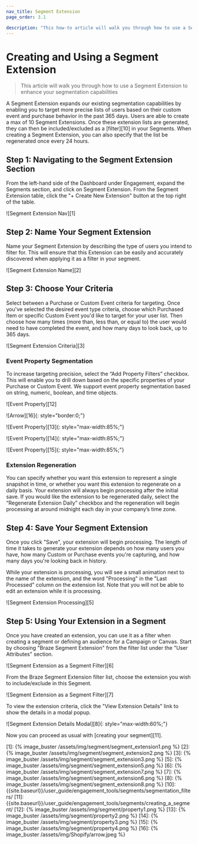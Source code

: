 ```yaml
---
nav_title: Segment Extension
page_order: 3.1

description: "This how-to article will walk you through how to use a Segment Extension with Braze Segments."
---
```

# Creating and Using a Segment Extension

> This article will walk you through how to use a Segment Extension to enhance your segmentation capabilities

A Segment Extension expands our existing segmentation capabilities by enabling you to target more precise lists of users based on their custom event and purchase behavior in the past 365 days. Users are able to create a max of 10 Segment Extensions. Once these extension lists are generated, they can then be included/excluded as a [filter][10] in your Segments. When creating a Segment Extension, you can also specify that the list be regenerated once every 24 hours.

## Step 1: Navigating to the Segment Extension Section

From the left-hand side of the Dashboard under Engagement, expand the Segments section, and click on Segment Extension. From the Segment Extension table, click the "+ Create New Extension" button at the top right of the table.

![Segment Extension Nav][1]

## Step 2: Name Your Segment Extension

Name your Segment Extension by describing the type of users you intend to filter for. This will ensure that this Extension can be easily and accurately discovered when applying it as a filter in your segment.

![Segment Extension Name][2]

## Step 3: Choose Your Criteria

Select between a Purchase or Custom Event criteria for targeting. Once you've selected the desired event type criteria, choose which Purchased Item or specific Custom Event you'd like to target for your user list. Then choose how many times (more than, less than, or equal to) the user would need to have completed the event, and how many days to look back, up to 365 days.

![Segment Extension Criteria][3]

### Event Property Segmentation

To increase targeting precision, select the “Add Property Filters” checkbox. This will enable you to drill down based on the specific properties of your Purchase or Custom Event. We support event property segmentation based on string, numeric, boolean, and time objects. 

![Event Property][12]

![Arrow][16]{: style="border:0;"}

![Event Property][13]{: style="max-width:85%;"}

![Event Property][14]{: style="max-width:85%;"}

![Event Property][15]{: style="max-width:85%;"}

### Extension Regeneration

You can specify whether you want this extension to represent a single snapshot in time, or whether you want this extension to regenerate on a daily basis. Your extension will always begin processing after the initial save. If you would like the extension to be regenerated daily, select the “Regenerate Extension Daily” checkbox and the regeneration will begin processing at around midnight each day in your company’s time zone.

## Step 4: Save Your Segment Extension

Once you click "Save", your extension will begin processing. The length of time it takes to generate your extension depends on how many users you have, how many Custom or Purchase events you're capturing, and how many days you're looking back in history.

While your extension is processing, you will see a small animation next to the name of the extension, and the word "Processing" in the "Last Processed" column on the extension list. Note that you will not be able to edit an extension while it is processing.

![Segment Extension Processing][5]

## Step 5: Using Your Extension in a Segment

Once you have created an extension, you can use it as a filter when creating a segment or defining an audience for a Campaign or Canvas. Start by choosing "Braze Segment Extension" from the filter list under the "User Attributes" section.

![Segment Extension as a Segment Filter][6]

From the Braze Segment Extension filter list, choose the extension you wish to include/exclude in this Segment.

![Segment Extension as a Segment Filter][7]

To view the extension criteria, click the "View Extension Details" link to show the details in a modal popup.

![Segment Extension Details Modal][8]{: style="max-width:60%;"}

Now you can proceed as usual with [creating your segment][11].

[1]: {% image_buster /assets/img/segment/segment_extension1.png %}
[2]: {% image_buster /assets/img/segment/segment_extension2.png %}
[3]: {% image_buster /assets/img/segment/segment_extension3.png %}
[5]: {% image_buster /assets/img/segment/segment_extension5.png %}
[6]: {% image_buster /assets/img/segment/segment_extension7.png %}
[7]: {% image_buster /assets/img/segment/segment_extension6.png %}
[8]: {% image_buster /assets/img/segment/segment_extension8.png %}
[10]: {{site.baseurl}}/user_guide/engagement_tools/segments/segmentation_filters/
[11]: {{site.baseurl}}/user_guide/engagement_tools/segments/creating_a_segment/
[12]: {% image_buster /assets/img/segment/property1.png %}
[13]: {% image_buster /assets/img/segment/property2.png %}
[14]: {% image_buster /assets/img/segment/property3.png %}
[15]: {% image_buster /assets/img/segment/property4.png %}
[16]: {% image_buster /assets/img/Shopify/arrow.jpeg %}